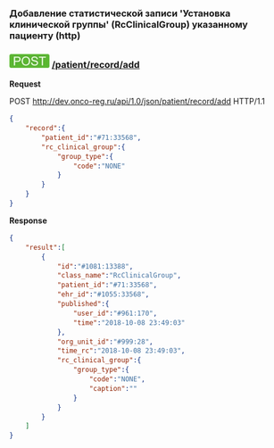 ### Добавление статистической записи 'Установка клинической группы' (RcClinicalGroup) указанному пациенту (http) 

### ![POST](../../../../../../img/post.png) [/patient/record/add](../../index.md)

**Request**

POST http://dev.onco-reg.ru/api/1.0/json/patient/record/add HTTP/1.1

```json
{
    "record":{
        "patient_id":"#71:33568",
        "rc_clinical_group":{
            "group_type":{
                "code":"NONE"
            }
        }
    }
}
```

**Response**
```json
{
    "result":[
        {
            "id":"#1081:13388",
            "class_name":"RcClinicalGroup",
            "patient_id":"#71:33568",
            "ehr_id":"#1055:33568",
            "published":{
                "user_id":"#961:170",
                "time":"2018-10-08 23:49:03"
            },
            "org_unit_id":"#999:28",
            "time_rc":"2018-10-08 23:49:03",
            "rc_clinical_group":{
                "group_type":{
                    "code":"NONE",
                    "caption":""
                }
            }
        }
    ]
}
```
